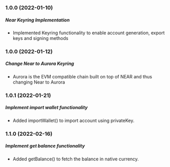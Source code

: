 ### 1.0.0 (2022-01-10)

##### Near Keyring Implementation

- Implemented Keyring functionality to enable account generation, export keys and signing methods

### 1.0.0 (2022-01-12)

##### Change Near to Aurora Keyring

- Aurora is the EVM compatible chain built on top of NEAR and thus changing Near to Aurora

### 1.0.1 (2022-01-21)

##### Implement import wallet functionality

- Added importWallet() to import account using privateKey.

### 1.1.0 (2022-02-16)

##### Implement get balance functionality

- Added getBalance() to fetch the balance in native currency.
